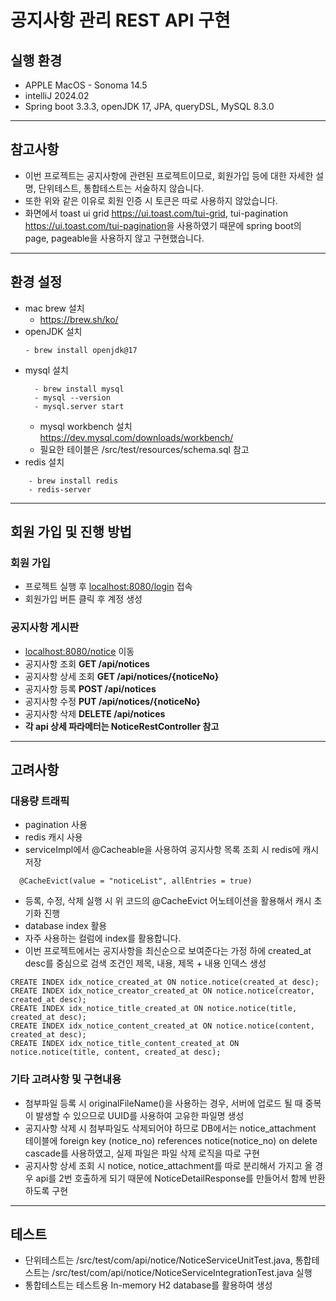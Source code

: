# 공지사항 관리 REST API 구현

## 실행 환경
* APPLE MacOS - Sonoma 14.5
* intelliJ 2024.02
* Spring boot 3.3.3, openJDK 17, JPA, queryDSL, MySQL 8.3.0

----
## 참고사항
* 이번 프로젝트는 공지사항에 관련된 프로젝트이므로, 회원가입 등에 대한 자세한 설명, 단위테스트, 통합테스트는 서술하지 않습니다.
* 또한 위와 같은 이유로 회원 인증 시 토큰은 따로 사용하지 않았습니다.
* 화면에서 toast ui grid <https://ui.toast.com/tui-grid>, tui-pagination <https://ui.toast.com/tui-pagination>을 사용하였기 때문에 spring boot의 page, pageable을 사용하지 않고 구현했습니다.

----
## 환경 설정
* mac brew 설치
  * <https://brew.sh/ko/>
* openJDK 설치
  ```
  - brew install openjdk@17
  ```
* mysql 설치
  ```
    - brew install mysql
    - mysql --version
    - mysql.server start
  ```
  * mysql workbench 설치 <https://dev.mysql.com/downloads/workbench/>
  * 필요한 테이블은 /src/test/resources/schema.sql 참고
* redis 설치
```
    - brew install redis
    - redis-server
```

---
## 회원 가입 및 진행 방법
### 회원 가입
* 프로젝트 실행 후 <localhost:8080/login> 접속
* 회원가입 버튼 클릭 후 계정 생성
### 공지사항 게시판
* <localhost:8080/notice> 이동
 * 공지사항 조회 **GET /api/notices**
 * 공지사항 상세 조회 **GET /api/notices/{noticeNo}**
 * 공지사항 등록 **POST /api/notices**
 * 공지사항 수정 **PUT /api/notices/{noticeNo}**
 * 공지사항 삭제 **DELETE /api/notices**
 * **각 api 상세 파라메터는 NoticeRestController 참고**

---
## 고려사항
### 대용량 트래픽
* pagination 사용
* redis 캐시 사용
 * serviceImpl에서 @Cacheable을 사용하여 공지사항 목록 조회 시 redis에 캐시 저장 
  ```
    @CacheEvict(value = "noticeList", allEntries = true)
  ```
 * 등록, 수정, 삭제 실행 시 위 코드의 @CacheEvict 어노테이션을 활용해서 캐시 초기화 진행
* database index 활용
 * 자주 사용하는 컬럼에 index를 활용합니다.
 * 이번 프로젝트에서는 공지사항을 최신순으로 보여준다는 가정 하에 created_at desc를 중심으로 검색 조건인 제목, 내용, 제목 + 내용 인덱스 생성
```
CREATE INDEX idx_notice_created_at ON notice.notice(created_at desc);
CREATE INDEX idx_notice_creator_created_at ON notice.notice(creator, created_at desc);
CREATE INDEX idx_notice_title_created_at ON notice.notice(title, created_at desc);
CREATE INDEX idx_notice_content_created_at ON notice.notice(content, created_at desc);
CREATE INDEX idx_notice_title_content_created_at ON notice.notice(title, content, created_at desc);
```
### 기타 고려사항 및 구현내용
* 첨부파일 등록 시 originalFileName()을 사용하는 경우, 서버에 업로드 될 때 중복이 발생할 수 있으므로 UUID를 사용하여 고유한 파일명 생성
* 공지사항 삭제 시 첨부파일도 삭제되어야 하므로 DB에서는 notice_attachment 테이블에 foreign key (notice_no) references notice(notice_no) on delete cascade를 사용하였고, 실제 파일은 파일 삭제 로직을 따로 구현
* 공지사항 상세 조회 시 notice, notice_attachment를 따로 분리해서 가지고 올 경우 api를 2번 호출하게 되기 때문에 NoticeDetailResponse를 만들어서 함께 반환하도록 구현
---
## 테스트
* 단위테스트는 /src/test/com/api/notice/NoticeServiceUnitTest.java, 통합테스트는 /src/test/com/api/notice/NoticeServiceIntegrationTest.java 실행
* 통합테스트는 테스트용 In-memory H2 database를 활용하여 생성
